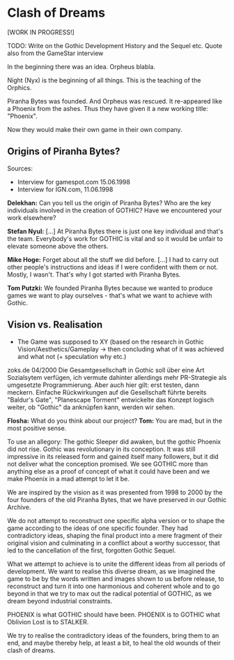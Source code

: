# Clash of Dreams

<span class="changed">[WORK IN PROGRESS!]</span>

TODO: Write on the Gothic Development History and the Sequel etc.
Quote also from the GameStar interview



In the beginning there was an idea. 
Orpheus blabla.

Night (Nyx) is the beginning of all things.
This is the teaching of the Orphics.


Piranha Bytes was founded. And Orpheus was rescued.
It re-appeared like a Phoenix from the ashes.
Thus they have given it a new working title: "Phoenix".

Now they would make their own game in their own company.




## Origins of Piranha Bytes?

Sources: 
* Interview for gamespot.com 15.06.1998
* Interview for IGN.com, 11.06.1998

**Delekhan:** Can you tell us the origin of Piranha Bytes? Who are the key individuals involved in the creation of GOTHIC? Have we encountered your work elsewhere?

**Stefan Nyul:** [...] At Piranha Bytes there is just one key individual and that's the team. Everybody's work for GOTHIC is vital and so it would be unfair to elevate someone above the others.

**Mike Hoge:** Forget about all the stuff we did before. [...] I had to carry out other people's instructions and ideas if I were confident with them or not. Mostly, I wasn't. That's why I got started with Piranha Bytes.

**Tom Putzki:**  We founded Piranha Bytes because we wanted to produce games we want to play ourselves - that's what we want to achieve with Gothic.




## Vision vs. Realisation

* The Game was supposed to XY (based on the research in Gothic Vision/Aesthetics/Gameplay -> then concluding what of it was achieved and what not (+ speculation why etc.)

zoks.de 04/2000
Die Gesamtgesellschaft in Gothic soll über eine Art Sozialsytem verfügen, ich vermute dahinter allerdings mehr PR-Strategie als umgesetzte Programmierung. Aber auch hier gilt: erst testen, dann meckern. Einfache Rückwirkungen auf die Gesellschaft führte bereits "Baldur's Gate", "Planescape Torment" entwickelte das Konzept logisch weiter, ob "Gothic" da anknüpfen kann, werden wir sehen.






**Flosha:** What do you think about our project?
**Tom:** You are mad, but in the most positive sense.

To use an allegory: The gothic Sleeper did awaken, but the gothic Phoenix did not rise. Gothic was revolutionary in its conception. It was still impressive in its released form and gained itself many followers, but it did not deliver what the conception promised. We see GOTHIC more than anything else as a proof of concept of what it could have been and we make Phoenix in a mad attempt to let it be. 

We are inspired by the vision as it was presented from 1998 to 2000 by the four founders of the old Piranha Bytes, that we have preserved in our Gothic Archive. 

We do not attempt to reconstruct one specific alpha version or to shape the game according to the ideas of one specific founder. They had contradictory ideas, shaping the final product into a mere fragment of their original vision and culminating in a conflict about a worthy successor, that led to the cancellation of the first, forgotten Gothic Sequel.

What we attempt to achieve is to unite the different ideas from all periods of development. We want to realise this diverse dream, as we imagined the game to be by the words written and images shown to us before release, to reconstruct and turn it into one harmonious and coherent whole and to go beyond in that we try to max out the radical potential of GOTHIC, as we dream beyond industrial constraints.

PHOENIX is what GOTHIC should have been. 
PHOENIX is to GOTHIC what Oblivion Lost is to STALKER.

We try to realise the contradictory ideas of the founders, bring them to an end, and maybe thereby help, at least a bit, to heal the old wounds of their clash of dreams.



